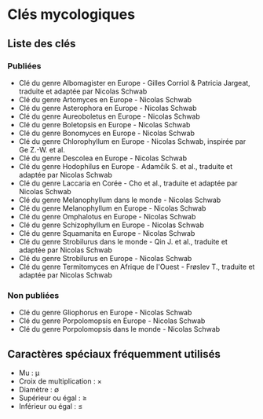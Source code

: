 # Clés mycologiques

## Liste des clés

### Publiées

* Clé du genre Albomagister en Europe - Gilles Corriol & Patricia Jargeat, traduite et adaptée par Nicolas Schwab
* Clé du genre Artomyces en Europe - Nicolas Schwab
* Clé du genre Asterophora en Europe - Nicolas Schwab
* Clé du genre Aureoboletus en Europe - Nicolas Schwab
* Clé du genre Boletopsis en Europe - Nicolas Schwab
* Clé du genre Bonomyces en Europe - Nicolas Schwab
* Clé du genre Chlorophyllum en Europe - Nicolas Schwab, inspirée par Ge Z.-W. et al.
* Clé du genre Descolea en Europe - Nicolas Schwab
* Clé du genre Hodophilus en Europe - Adamčík S. et al., traduite et adaptée par Nicolas Schwab
* Clé du genre Laccaria en Corée - Cho et al., traduite et adaptée par Nicolas Schwab
* Clé du genre Melanophyllum dans le monde - Nicolas Schwab
* Clé du genre Melanophyllum en Europe - Nicolas Schwab
* Clé du genre Omphalotus en Europe - Nicolas Schwab
* Clé du genre Schizophyllum en Europe - Nicolas Schwab
* Clé du genre Squamanita en Europe - Nicolas Schwab
* Clé du genre Strobilurus dans le monde - Qin J. et al., traduite et adaptée par Nicolas Schwab
* Clé du genre Strobilurus en Europe - Nicolas Schwab
* Clé du genre Termitomyces en Afrique de l'Ouest - Frøslev T., traduite et adaptée par Nicolas Schwab

### Non publiées

* Clé du genre Gliophorus en Europe - Nicolas Schwab
* Clé du genre Porpolomopsis en Europe - Nicolas Schwab
* Clé du genre Porpolomopsis dans le monde - Nicolas Schwab

## Caractères spéciaux fréquemment utilisés

* Mu : μ
* Croix de multiplication : ×
* Diamètre : ∅
* Supérieur ou égal : ≥
* Inférieur ou égal : ≤
